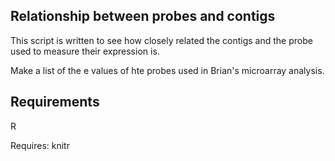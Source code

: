 Relationship between probes and contigs 
---------------------------------------

This script is written to see how closely related the contigs and
the probe used to measure their expression is.

Make a list of the e values of hte probes used in Brian's microarray
analysis.

Requirements
------------
R

Requires: knitr